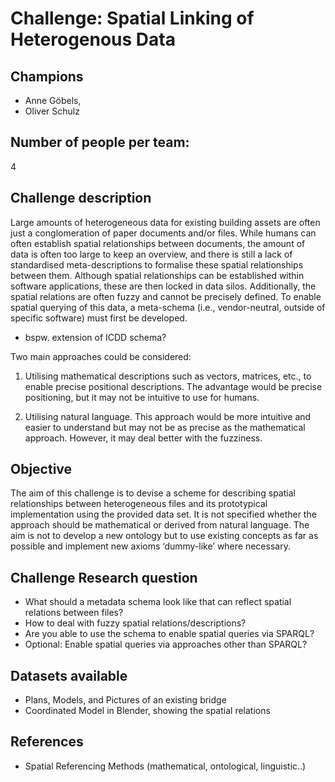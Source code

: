 # Challenge: Spatial Linking of Heterogenous Data
## Champions
- Anne Göbels, 
- Oliver Schulz

## Number of people per team: 
4

## Challenge description

Large amounts of heterogeneous data for existing building assets are often just a conglomeration of paper documents and/or files. While humans can often establish spatial relationships between documents, the amount of data is often too large to keep an overview, and there is still a lack of standardised meta-descriptions to formalise these spatial relationships between them. Although spatial relationships can be established within software applications, these are then locked in data silos. Additionally, the spatial relations are often fuzzy and cannot be precisely defined. 
To enable spatial querying of this data, a meta-schema (i.e., vendor-neutral, outside of specific software) must first be developed. 
- bspw. extension of ICDD schema?

Two main approaches could be considered:

1. Utilising mathematical descriptions such as vectors, matrices, etc., to enable precise positional descriptions. The advantage would be precise positioning, but it may not be intuitive to use for humans.
    
2. Utilising natural language. This approach would be more intuitive and easier to understand but may not be as precise as the mathematical approach. However, it may deal better with the fuzziness. 

## Objective

The aim of this challenge is to devise a scheme for describing spatial relationships between heterogeneous files and its prototypical implementation using the provided data set. It is not specified whether the approach should be mathematical or derived from natural language. The aim is not to develop a new ontology but to use existing concepts as far as possible and implement new axioms ‘dummy-like’ where necessary.

## Challenge Research question

- What should a metadata schema look like that can reflect spatial relations between files?
- How to deal with fuzzy spatial relations/descriptions?
- Are you able to use the schema to enable spatial queries via SPARQL?
- Optional: Enable spatial queries via approaches other than SPARQL?

## Datasets available
- Plans, Models, and Pictures of an existing bridge
- Coordinated Model in Blender, showing the spatial relations

## References
- Spatial Referencing Methods (mathematical, ontological, linguistic..)
